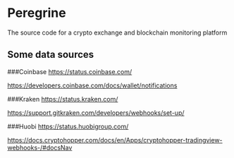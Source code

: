 # Peregrine
The source code for a crypto exchange and blockchain monitoring platform

## Some data sources
###Coinbase
https://status.coinbase.com/

https://developers.coinbase.com/docs/wallet/notifications

###Kraken
https://status.kraken.com/

https://support.gitkraken.com/developers/webhooks/set-up/

###Huobi
https://status.huobigroup.com/ 

https://docs.cryptohopper.com/docs/en/Apps/cryptohopper-tradingview-webhooks-/#docsNav
